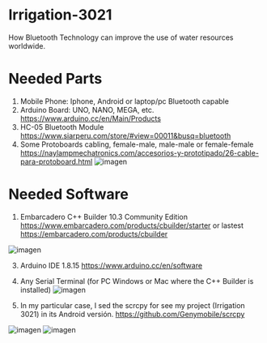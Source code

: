 # Irrigation-3021
How Bluetooth Technology can improve the use of water resources worldwide. 

# Needed Parts
1. Mobile Phone: Iphone, Android or laptop/pc Bluetooth capable
2. Arduino Board: UNO, NANO, MEGA, etc. https://www.arduino.cc/en/Main/Products
3. HC-05 Bluetooth Module https://www.siarperu.com/store/#view=00011&busq=bluetooth
4. Some Protoboards cabling, female-male, male-male or female-female https://naylampmechatronics.com/accesorios-y-prototipado/26-cable-para-protoboard.html
![imagen](https://user-images.githubusercontent.com/1075807/123525003-8b44a380-d693-11eb-90d0-3e86edaa419f.png)


# Needed Software
1. Embarcadero C++ Builder 10.3 Community Edition https://www.embarcadero.com/products/cbuilder/starter or lastest https://embarcadero.com/products/cbuilder

![imagen](https://user-images.githubusercontent.com/1075807/123524911-da3e0900-d692-11eb-8301-566e07b4aca2.png)

3. Arduino IDE 1.8.15 https://www.arduino.cc/en/software
4. Any Serial Terminal (for PC Windows or Mac where the C++ Builder is installed)
![imagen](https://user-images.githubusercontent.com/1075807/123525397-f1cac100-d695-11eb-8ec3-e5776882f7fc.png)


6. In my particular case, I sed the scrcpy for see my project (Irrigation 3021) in its Android versión. https://github.com/Genymobile/scrcpy

![imagen](https://user-images.githubusercontent.com/1075807/123525105-2473ba00-d694-11eb-94cc-f0e34bdb33e6.png)
![imagen](https://user-images.githubusercontent.com/1075807/123525220-aa900080-d694-11eb-8241-3cd5df7e1c26.png)

